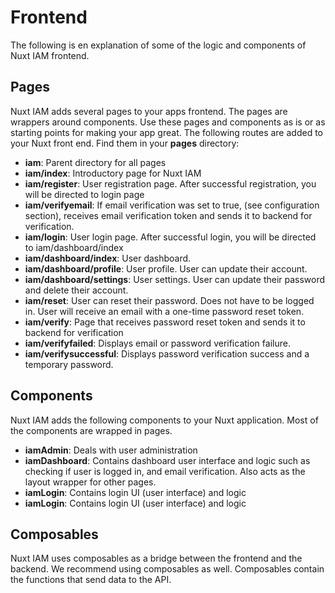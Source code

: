 # Frontend

The following is en explanation of some of the logic and components of Nuxt IAM frontend.

## Pages

Nuxt IAM adds several pages to your apps frontend. The pages are wrappers around components. Use these pages and components as is or as starting points for making your app great. The following routes are added to your Nuxt front end. Find them in your **pages** directory:

- **iam**: Parent directory for all pages
- **iam/index**: Introductory page for Nuxt IAM
- **iam/register**: User registration page. After successful registration, you will be directed to login page
- **iam/verifyemail**: If email verification was set to true, (see configuration section), receives email verification token and sends it to backend for verification.
- **iam/login**: User login page. After successful login, you will be directed to iam/dashboard/index
- **iam/dashboard/index**: User dashboard.
- **iam/dashboard/profile**: User profile. User can update their account.
- **iam/dashboard/settings**: User settings. User can update their password and delete their account.
- **iam/reset**: User can reset their password. Does not have to be logged in. User will receive an email with a one-time password reset token.
- **iam/verify**: Page that receives password reset token and sends it to backend for verification
- **iam/verifyfailed**: Displays email or password verification failure.
- **iam/verifysuccessful**: Displays password verification success and a temporary password.

## Components

Nuxt IAM adds the following components to your Nuxt application. Most of the components are wrapped in pages.

- **iamAdmin**: Deals with user administration
- **iamDashboard**: Contains dashboard user interface and logic such as checking if user is logged in, and email verification. Also acts as the layout wrapper for other pages.
- **iamLogin**: Contains login UI (user interface) and logic
- **iamLogin**: Contains login UI (user interface) and logic

## Composables

Nuxt IAM uses composables as a bridge between the frontend and the backend. We recommend using composables as well. Composables contain the functions that send data to the API.
